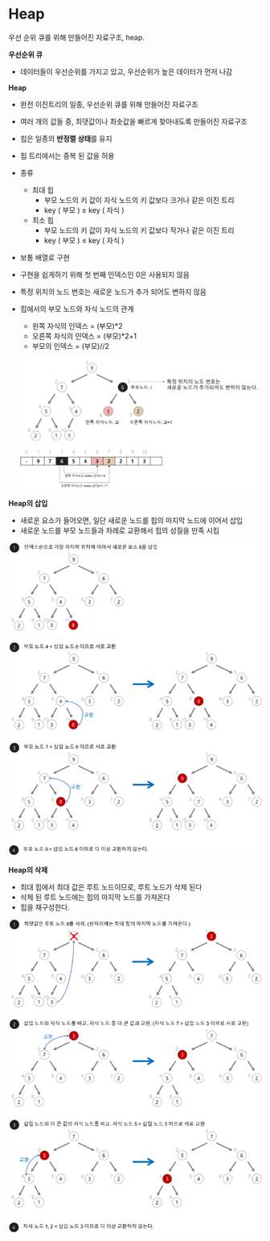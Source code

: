 # Heap

우선 순위 큐를 위해 만들어진 자료구조, heap.

**우선순위 큐**

- 데이터들이 우선순위를 가지고 있고, 우선순위가 높은 데이터가 먼저 나감

**Heap**

- 완전 이진트리의 일종, 우선순위 큐를 위해 만들어진 자료구조
- 여러 개의 값들 중, 최댓값이나 최솟값을 빠르게 찾아내도록 만들어진 자료구조
- 힙은 일종의 **반정렬 상태**를 유지
- 힙 트리에서는 중복 된 값을 허용
- 종류
  - 최대 힙
    - 부모 노드의 키 값이 자식 노드의 키 값보다 크거나 같은 이진 트리
    - key ( 부모 ) ≥ key ( 자식 )
  - 최소 힙
    - 부모 노드의 키 값이 자식 노드의 키 값보다 작거나 같은 이진 트리
    - key ( 부모 ) ≤ key ( 자식 )
- 보통 배열로 구현
- 구현을 쉽게하기 위해 첫 번째 인덱스인 0은 사용되지 않음
- 특정 위치의 노드 번호는 새로운 노드가 추가 되어도 변하지 않음
- 힙에서의 부모 노드와 자식 노드의 관계

  - 왼쪽 자식의 인덱스 = (부모)\*2
  - 오른쪽 자식의 인덱스 = (부모)\*2+1
  - 부모의 인덱스 = (부모)//2

  ![heap](./images/heap_1.png)

**Heap의 삽입**

- 새로운 요소가 들어오면, 일단 새로운 노드를 힙의 마지막 노드에 이어서 삽입
- 새로운 노드를 부모 노드들과 차례로 교환해서 힙의 성질을 만족 시킴

![heap_insert](./images/heap_2.png)

**Heap의 삭제**

- 최대 힙에서 최대 값은 루트 노드이므로, 루트 노드가 삭제 된다
- 삭제 된 루트 노드에는 힙의 마지막 노드를 가져온다
- 힙을 재구성한다.

![heap_delete](./images/heap_3.png)
